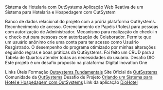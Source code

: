 Sistema de Hotelaria com OutSystems
Aplicação Web Reativa de um Sistema para Hotelaria e Hospedagem com OutSystem

Banco de dados relacional do projeto com a prória plataforma OutSystems.
Reconhecimento de acesso.
Gerenciamento de Papéis (Roles) para pessoas com autorização de Administrador.
Mecanismo para realização do check-in e check-out para pessoas com autorização de Colaborador.
Permite que um usuário anônimo crie uma conta para ter acesso como Usuário Resgistrado.
O desempenho do programa otimizado por minhas alterações seguindo regras e boas práticas da OutSystems.
Foi feito um CRUD para a Tabela de Quartos atender todas as necessidades do usuário.
Desafio DIO
Este projeto é um desafio proposto na plataforma Digital Inovation One

Links Úteis
Formação [Outsystems Fundamentals](https://web.dio.me/track/formacao-outsystems-fundamentals)
Site Oficial da [OutSystems](https://www.outsystems.com/pt-br/)
Comunidade da [OutSystems](https://www.outsystems.com/community/)
Desafio de Projeto [Criando um Sistema para Hotel e Hospedagem com OutSystems](https://web.dio.me/project/novas-funcionalidades-diohotel/learning/bbe114df-b54c-4ba3-967f-d4fa9112b991)
Link da aplicação [DioHotel](https://personal-rails3rw.outsystemscloud.com/PreviewInDevices/?IsMobilePreview=True&DeviceName=Smartphone&URL=/DioHotelApp_User/Home?_ts=638568077201375712)
